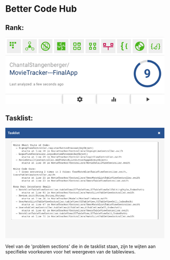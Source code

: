 # Better Code Hub

## Rank:

<img src=https://github.com/ChantalStangenberger/MovieTracker---FinalApp/blob/master/doc/BetterCodeHub%20-%20rank.png width="500">

## Tasklist:

<img src=https://github.com/ChantalStangenberger/MovieTracker---FinalApp/blob/master/doc/BetterCodeHub%20-%20tasklist.png width="500">

Veel van de 'problem sections' die in de tasklist staan, zijn te wijten aan specifieke voorkeuren voor het weergeven van de tableviews.

